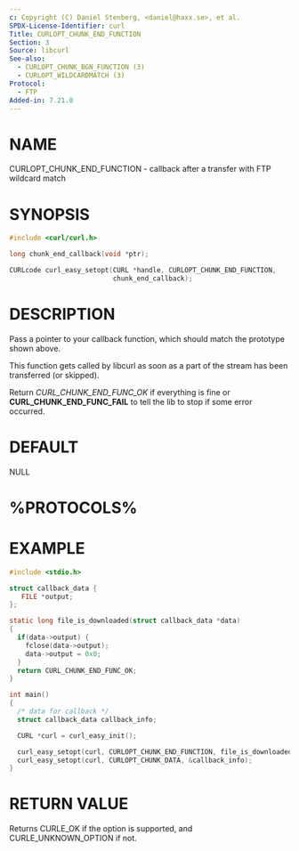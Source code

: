 ```yaml
---
c: Copyright (C) Daniel Stenberg, <daniel@haxx.se>, et al.
SPDX-License-Identifier: curl
Title: CURLOPT_CHUNK_END_FUNCTION
Section: 3
Source: libcurl
See-also:
  - CURLOPT_CHUNK_BGN_FUNCTION (3)
  - CURLOPT_WILDCARDMATCH (3)
Protocol:
  - FTP
Added-in: 7.21.0
---
```


# NAME

CURLOPT_CHUNK_END_FUNCTION - callback after a transfer with FTP wildcard match

# SYNOPSIS

~~~c
#include <curl/curl.h>

long chunk_end_callback(void *ptr);

CURLcode curl_easy_setopt(CURL *handle, CURLOPT_CHUNK_END_FUNCTION,
                          chunk_end_callback);
~~~

# DESCRIPTION

Pass a pointer to your callback function, which should match the prototype
shown above.

This function gets called by libcurl as soon as a part of the stream has been
transferred (or skipped).

Return *CURL_CHUNK_END_FUNC_OK* if everything is fine or
**CURL_CHUNK_END_FUNC_FAIL** to tell the lib to stop if some error occurred.

# DEFAULT

NULL

# %PROTOCOLS%

# EXAMPLE

~~~c
#include <stdio.h>

struct callback_data {
   FILE *output;
};

static long file_is_downloaded(struct callback_data *data)
{
  if(data->output) {
    fclose(data->output);
    data->output = 0x0;
  }
  return CURL_CHUNK_END_FUNC_OK;
}

int main()
{
  /* data for callback */
  struct callback_data callback_info;

  CURL *curl = curl_easy_init();

  curl_easy_setopt(curl, CURLOPT_CHUNK_END_FUNCTION, file_is_downloaded);
  curl_easy_setopt(curl, CURLOPT_CHUNK_DATA, &callback_info);
}
~~~

# RETURN VALUE

Returns CURLE_OK if the option is supported, and CURLE_UNKNOWN_OPTION if not.
